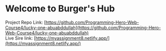 # Welcome to **Burger's Hub**

Project Repo Link: [https://github.com/Programming-Hero-Web-Course4/lucky-one-abuabddullah](https://github.com/Programming-Hero-Web-Course4/lucky-one-abuabddullah) \
Live Sire link: [https://myassignment8.netlify.app/](https://myassignment8.netlify.app/) 
